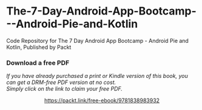 # The-7-Day-Android-App-Bootcamp---Android-Pie-and-Kotlin
Code Repository for The 7 Day Android App Bootcamp - Android Pie and Kotlin, Published by Packt
### Download a free PDF

 <i>If you have already purchased a print or Kindle version of this book, you can get a DRM-free PDF version at no cost.<br>Simply click on the link to claim your free PDF.</i>
<p align="center"> <a href="https://packt.link/free-ebook/9781838983932">https://packt.link/free-ebook/9781838983932 </a> </p>